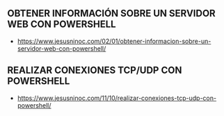 ## OBTENER INFORMACIÓN SOBRE UN SERVIDOR WEB CON POWERSHELL
* https://www.jesusninoc.com/02/01/obtener-informacion-sobre-un-servidor-web-con-powershell/

## REALIZAR CONEXIONES TCP/UDP CON POWERSHELL
* https://www.jesusninoc.com/11/10/realizar-conexiones-tcp-udp-con-powershell/
